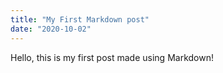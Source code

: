 ```yaml
---
title: "My First Markdown post"
date: "2020-10-02"
---
```


Hello, this is my first post made using Markdown!
